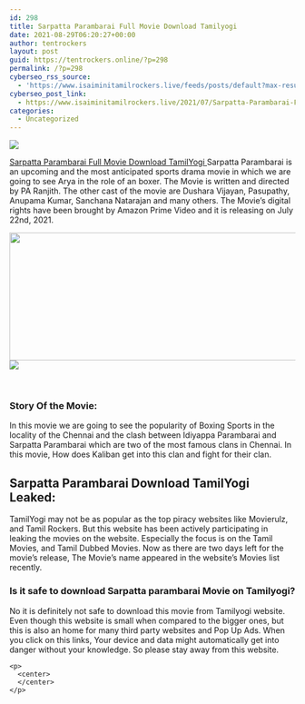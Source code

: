 ```yaml
---
id: 298
title: Sarpatta Parambarai Full Movie Download Tamilyogi
date: 2021-08-29T06:20:27+00:00
author: tentrockers
layout: post
guid: https://tentrockers.online/?p=298
permalink: /?p=298
cyberseo_rss_source:
  - 'https://www.isaiminitamilrockers.live/feeds/posts/default?max-results=150&start-index=1'
cyberseo_post_link:
  - https://www.isaiminitamilrockers.live/2021/07/Sarpatta-Parambarai-Full-Movie-Download-Tamilyogi.html
categories:
  - Uncategorized
---
```

<div class="media_block">
  <img src="https://1.bp.blogspot.com/-DvcHJ_nbtpQ/YPhMJ5ZPkHI/AAAAAAAABDk/ETZqacaq7PwrMNTPFvmRFyUrwgO8bm0MgCLcBGAsYHQ/s72-w507-h225-c/Watch-Sarpatta-Parambarai-Movie-on-Amazon-Prime-Arya.jpeg" class="media_thumbnail" />
</div>

<meta content="Sarpatta Parambarai Full Movie Download TamilYogi &nbsp; Sarpatta Parambarai is an upcoming and the most anticipated sports drama movie in which ..." name="twitter:description" />

  


<center>
</center>

[<span face="-apple-system, system-ui, BlinkMacSystemFont, &quot;Segoe UI&quot;, Helvetica, Arial, sans-serif, &quot;Apple Color Emoji&quot;, &quot;Segoe UI Emoji&quot;, &quot;Segoe UI Symbol&quot;">Sarpatta Parambarai Full Movie Download TamilYogi</span><span face="-apple-system, system-ui, BlinkMacSystemFont, &quot;Segoe UI&quot;, Helvetica, Arial, sans-serif, &quot;Apple Color Emoji&quot;, &quot;Segoe UI Emoji&quot;, &quot;Segoe UI Symbol&quot;">&nbsp;</span>](https://www.tamilrockers.co.nz/sarpatta-parambarai-movie-download-isaimini/)<span face="-apple-system, system-ui, BlinkMacSystemFont, &quot;Segoe UI&quot;, Helvetica, Arial, sans-serif, &quot;Apple Color Emoji&quot;, &quot;Segoe UI Emoji&quot;, &quot;Segoe UI Symbol&quot;">Sarpatta Parambarai is an upcoming and the most anticipated sports drama movie in which we are going to see Arya in the role of an boxer. The Movie is written and directed by PA Ranjith. The other cast of the movie are Dushara Vijayan, Pasupathy, Anupama Kumar, Sanchana Natarajan and many others. The Movie’s digital rights have been brought by Amazon Prime Video and it is releasing on July 22</span><span face="-apple-system, system-ui, BlinkMacSystemFont, &quot;Segoe UI&quot;, Helvetica, Arial, sans-serif, &quot;Apple Color Emoji&quot;, &quot;Segoe UI Emoji&quot;, &quot;Segoe UI Symbol&quot;">nd</span><span face="-apple-system, system-ui, BlinkMacSystemFont, &quot;Segoe UI&quot;, Helvetica, Arial, sans-serif, &quot;Apple Color Emoji&quot;, &quot;Segoe UI Emoji&quot;, &quot;Segoe UI Symbol&quot;">, 2021.</span>

<div class="separator">
  <a href="https://1.bp.blogspot.com/-DvcHJ_nbtpQ/YPhMJ5ZPkHI/AAAAAAAABDk/ETZqacaq7PwrMNTPFvmRFyUrwgO8bm0MgCLcBGAsYHQ/s713/Watch-Sarpatta-Parambarai-Movie-on-Amazon-Prime-Arya.jpeg"><img loading="lazy" border="0" data-original-height="374" data-original-width="713" height="225" src="https://1.bp.blogspot.com/-DvcHJ_nbtpQ/YPhMJ5ZPkHI/AAAAAAAABDk/ETZqacaq7PwrMNTPFvmRFyUrwgO8bm0MgCLcBGAsYHQ/w507-h225/Watch-Sarpatta-Parambarai-Movie-on-Amazon-Prime-Arya.jpeg" width="507" /></a>
</div>



<div class="separator">
  <a href="https://techsambavangal.in/"><img border="0" data-original-height="250" data-original-width="300" src="https://1.bp.blogspot.com/-nfbzYVobUik/YMlpOerzdgI/AAAAAAAAA3Y/aAupsOUs_WMY6Lv7R1OtZhI6OqaRh-YAwCPcBGAYYCw/s0/e854879156f0849f3d27a89db88ed039.png" /></a>
</div>

<span face="-apple-system, system-ui, BlinkMacSystemFont, &quot;Segoe UI&quot;, Helvetica, Arial, sans-serif, &quot;Apple Color Emoji&quot;, &quot;Segoe UI Emoji&quot;, &quot;Segoe UI Symbol&quot;"><br /></span>

### <span>Story Of the Movie:&nbsp;</span>

<span>In this movie we are going to see the popularity of Boxing Sports in the locality of the Chennai and the clash between Idiyappa Parambarai and Sarpatta Parambarai which are two of the most famous clans in Chennai. In this movie, How does Kaliban get into this clan and fight for their clan.&nbsp;</span>

## <span>Sarpatta Parambarai Download TamilYogi Leaked:</span>

<div>
  <span></p> 
  
  <p>
    <span>TamilYogi may not be as popular as the top piracy websites like Movierulz, and Tamil Rockers. But this website has been actively participating in leaking the movies on the website. Especially the focus is on the Tamil Movies, and Tamil Dubbed Movies. Now as there are two days left for the movie’s release, The Movie’s name appeared in the website’s Movies list recently.&nbsp;</span>
  </p>
  
  <h3>
    <span>Is it safe to download Sarpatta parambarai Movie on Tamilyogi?</span>
  </h3>
  
  <p>
    <span>No it is definitely not safe to download this movie from Tamilyogi website. Even though this website is small when compared to the bigger ones, but this is also an home for many third party websites and Pop Up Ads. When you click on this links, Your device and data might automatically get into danger without your knowledge. So please stay away from this website.&nbsp;</span>
  </p>
  
  <p>
    </span></div> 
    
    <p>
      <center>
      </center>
    </p>
